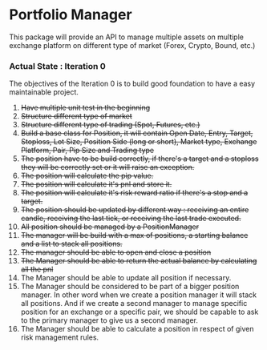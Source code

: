 # Portfolio Manager

This package will provide an API to manage multiple assets on multiple exchange platform on different type of market (Forex, Crypto, Bound, etc.)

### Actual State : Iteration 0

The objectives of the Iteration 0 is to build good foundation to have a easy maintainable project.

1. ~~Have multiple unit test in the beginning~~
2. ~~Structure different type of market~~
3. ~~Structure different type of trading (Spot, Futures, etc.)~~
4. ~~Build a base class for Position, it will contain Open Date, Entry, Target, Stoploss, Lot Size, Position Side (long or short), Market type, Exchange Platform, Pair, Pip Size and Trading type~~
5. ~~The position have to be build correctly, if there's a target and a stoploss they will be correctly set or it will raise an exception.~~
6. ~~The position will calculate the pip value.~~
7. ~~The position will calculate it's pnl and store it.~~
8. ~~The position will calculate it's risk reward ratio if there's a stop and a target.~~
9. ~~The position should be updated by different way : receiving an entire candle, receiving the last tick, or receiving the last trade executed.~~
10. ~~All position should be managed by a PositionManager~~
11. ~~The manager will be build with a max of positions, a starting balance and a list to stack all positions.~~
12. ~~The manager should be able to open and close a position~~
13. ~~The Manager should be able to return the actual balance by calculating all the pnl~~
14. The Manager should be able to update all position if necessary.
15. The Manager should be considered to be part of a bigger position manager. In other word when we create a position manager it will stack all positions. And if we create a second manager to manage specific position for an exchange or a specific pair, we should be capable to ask to the primary manager to give us a second manager.
16. The Manager should be able to calculate a position in respect of given risk management rules.
